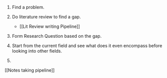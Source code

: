 1. Find a problem.
   
2. Do literature review to find a gap. 
	- [[Lit Review writing Pipeline]]
	  
3. Form Research Question based on the gap.
4. Start from the current field and see what does it even encompass before looking into other fields.
5. 




[[Notes taking pipeline]]